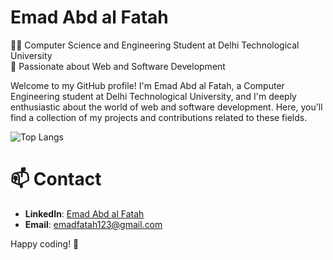 # Emad Abd al Fatah

👨‍🎓 Computer Science and Engineering Student at Delhi Technological University  
🚀 Passionate about Web and Software Development

Welcome to my GitHub profile! I'm Emad Abd al Fatah, a Computer Engineering student at Delhi Technological University, and I'm deeply enthusiastic about the world of web and software development.
Here, you'll find a collection of my projects and contributions related to these fields.

![Top Langs](https://github-readme-stats.vercel.app/api/top-langs/?username=Emad-Almagedy&layout=compact)



# 📫 Contact

- **LinkedIn**: [Emad Abd al Fatah]([https://www.linkedin.com/in/emad-abd-al-fatah/](https://in.linkedin.com/in/emad-abd-al-fatah-kaid-b530b627b))
- **Email**: emadfatah123@gmail.com


Happy coding! 🚀
